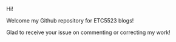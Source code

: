 Hi!

Welcome my Github repository for ETC5523 blogs!

Glad to receive your issue on commenting or correcting my work!
